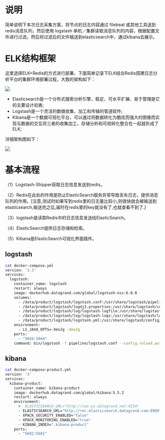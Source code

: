 # 说明

简单说明下本次日志采集方案，将节点的日志内容通过 filebeat 或其他工具送到redis消息队列，然后使用 logstash 单机／集群读取消息队列的内容，根据配置文件进行过滤。然后将过滤后的文件输送到elasticsearch中，通过kibana去展示。

# ELK结构框架

这里选择ELK+Redis的方式进行部署，下面简单记录下ELK结合Redis搭建日志分析平台的集群环境部署过程，大致的架构如下：

![](https://s2.ax1x.com/2020/01/09/lWqMvt.png)

* Elasticsearch是一个分布式搜索分析引擎，稳定、可水平扩展、易于管理是它的主要设计初衷;
* Logstash是一个灵活的数据收集、加工和传输的管道软件;
* Kibana是一个数据可视化平台，可以通过将数据转化为酷炫而强大的图像而实现与数据的交互将三者的收集加工，存储分析和可视转化整合在一起就形成了ELK;

详细架构图如下：

![](https://s2.ax1x.com/2020/01/09/lWqbPH.png)

# 基本流程

（1）Logstash-Shipper获取日志信息发送到redis。

（2）Redis在此处的作用是防止ElasticSearch服务异常导致丢失日志，提供消息队列的作用。[注意,测试时如果写到redis里的日志量比较小,则很快就会被输送到elasticsearch,输送完之后,届时在redis里的key就没有了,也就查看不到了.]

（3）logstash是读取Redis中的日志信息发送给ElasticSearch。

（4）ElasticSearch提供日志存储和检索。

（5）Kibana是ElasticSearch可视化界面插件。

## logstash
```bash
cat docker-compose.yml
version: '3.3'
services:
  logstash:
    container_name: logstash
    restart: always
    image: dockerhub.datagrand.com/global/logstash-oss:6.0.0
    volumes:
      - /data/product/logstash/logstash.conf:/usr/share/logstash/pipeline/logstash.conf
      - /data/product/logstash/log4j2.properties:/usr/share/logstash/config/log4j2.properties
      - /data/product/logstash/log/logstash-logfile:/usr/share/logstast/logfile
      - /data/product/logstash/log/logstash-logs:/usr/share/logstash/logs
      - /data/product/logstash/logstash.yml:/usr/share/logstash/config/logstash.yml
    environment:
      - LS_JAVA_OPTS=-Xms2g -Xmx2g
    ports:
      - "5044:5044"
    command: bin/logstash -f pipeline/logstash.conf --config.reload.automatic
```

## kibana
```bash
cat docker-compose-product.yml
version: '3'
services:
  kibana-product:
    container_name: kibana-product
    image: dockerhub.datagrand.com/global/kibana:5.5.2
    restart: always
    environment:
      #- ELASTICSEARCH_URL="http://rpa-es.datagrand.net:9234"
      - ELASTICSEARCH_URL="http://rec-elasticsearch.datagrand.com:8989"
      - XPACK_SECURITY_ENABLED="false"
      - XPACK_MONITORING_ENABLED="true"
      - KIBANA_INDEX=".kibana-product"
    ports:
      - "5602:5601"
```